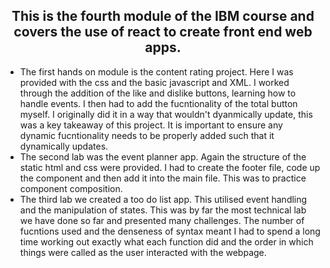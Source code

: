 
<h2 align = 'center'>
This is the fourth module of the IBM course and covers the use of react to create front end web apps.
</h2>
<ul>
<li>The first hands on module is the content rating project. Here I was provided with the css and the basic javascript and XML. I worked through the addition of the like and dislike buttons, learning how to handle events. I then had to add the fucntionality of the total button myself. I originally did it in a way that wouldn't dyanmically update, this was a key takeaway of this project. It is important to ensure any dynamic fucntionality needs to be properly added such that it dynamically updates.</li>
<li>The second lab was the event planner app. Again the structure of the static html and css were provided. I had to create the footer file, code up the component and then add it into the main file. This was to practice component composition.</li>
<li> The third lab we created a too do list app. This utilised  event handling and the manipulation of states. This was by far the most technical lab we have done so far and presented many challenges. The number of fucntions used and the denseness of syntax meant I had to spend a long time working out exactly what each function did and the order in which things were called as the user interacted with the webpage.</li>
</ul>
</html>
